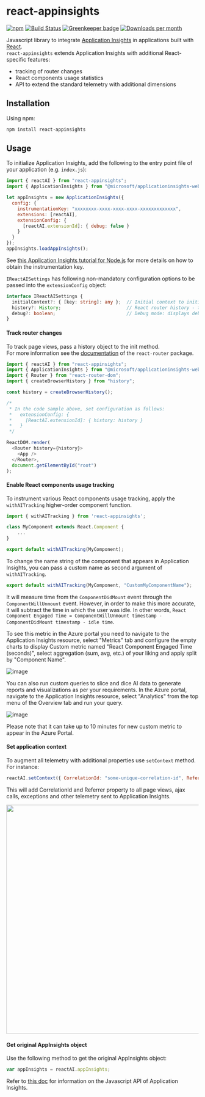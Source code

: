 # react-appinsights

[![npm](https://img.shields.io/npm/v/react-appinsights.svg)](https://www.npmjs.com/package/react-appinsights) [![Build Status](https://dev.azure.com/azure-public/react-appinsights/_apis/build/status/Azure.react-appinsights)](https://dev.azure.com/azure-public/react-appinsights/_build/latest?definitionId=16) [![Greenkeeper badge](https://badges.greenkeeper.io/Azure/react-appinsights.svg)](https://greenkeeper.io/) [![Downloads per month](https://img.shields.io/npm/dm/react-appinsights.svg)](https://www.npmjs.com/package/react-appinsights) 

Javascript library to integrate [Application Insights][appinsights-js] in applications built with [React][react].  
`react-appinsights` extends Application Insights with additional React-specific features:

- tracking of router changes
- React components usage statistics
- API to extend the standard telemetry with additional dimensions

## Installation

Using npm:

```bash
npm install react-appinsights
```

## Usage

To initialize Application Insights, add the following to the entry point
file of your application (e.g. `index.js`):

```javascript
import { reactAI } from "react-appinsights";
import { ApplicationInsights } from "@microsoft/applicationinsights-web";

let appInsights = new ApplicationInsights({
  config: {
    instrumentationKey: "xxxxxxxx-xxxx-xxxx-xxxx-xxxxxxxxxxxxx",
    extensions: [reactAI],
    extensionConfig: {
      [reactAI.extensionId]: { debug: false }
    }
  }
});
appInsights.loadAppInsights();
```

See [this Application Insights tutorial for Node.js][appinsights-nodejs]
for more details on how to obtain the instrumentation key.

`IReactAISettings` has following non-mandatory configuration options to be passed into the `extensionConfig` object:

```typescript
interface IReactAISettings {
  initialContext?: { [key: string]: any };  // Initial context to initialize with
  history?: History;                        // React router history - to enable page view tracking
  debug?: boolean;                          // Debug mode: displays debug messages from ReactAI in console
}
```

#### Track router changes

To track page views, pass a history object to the init method.  
For more information see the [documentation][react-router] of the `react-router` package.

```javascript
import { reactAI } from "react-appinsights";
import { ApplicationInsights } from "@microsoft/applicationinsights-web";
import { Router } from "react-router-dom";
import { createBrowserHistory } from "history";

const history = createBrowserHistory();

/*
 * In the code sample above, set configuration as follows:
 *   extensionConfig: {
 *     [ReactAI.extensionId]: { history: history }
 *   }
 */

ReactDOM.render(
  <Router history={history}>
    <App />
  </Router>,
  document.getElementById("root")
);
```

#### Enable React components usage tracking

To instrument various React components usage tracking, apply the `withAITracking` higher-order
component function.

```javascript
import { withAITracking } from 'react-appinsights';

class MyComponent extends React.Component {
    ...
}

export default withAITracking(MyComponent);
```

To change the name string of the component that appears in Application Insights,
you can pass a custom name as second argument of `withAITracking`.

```javascript
export default withAITracking(MyComponent, "CustomMyComponentName");
```

It will measure time from the `ComponentDidMount` event through the `ComponentWillUnmount` event.
However, in order to make this more accurate, it will subtract the time in which the user was idle.
In other words, `React Component Engaged Time = ComponentWillUnmount timestamp - ComponentDidMount timestamp - idle time`.

To see this metric in the Azure portal you need to navigate to the Application Insights resource, select "Metrics" tab and configure the empty charts to display Custom metric named "React Component Engaged Time (seconds)", select aggregation (sum, avg, etc.) of your liking and apply split by "Component Name".

![image](https://user-images.githubusercontent.com/1005174/51357010-c168ac80-1a71-11e9-8df9-348febd2d6dd.png)

You can also run custom queries to slice and dice AI data to generate reports and visualizations as per your requirements. In the Azure portal, navigate to the Application Insights resource, select "Analytics" from the top menu of the Overview tab and run your query.

![image](https://user-images.githubusercontent.com/1005174/51356821-e872ae80-1a70-11e9-9e12-e56a1edcde68.png)

Please note that it can take up to 10 minutes for new custom metric to appear in the Azure Portal.

#### Set application context

To augment all telemetry with additional properties use `setContext` method. For instance:

```javascript
reactAI.setContext({ CorrelationId: "some-unique-correlation-id", Referrer: document.referrer });
```

This will add CorrelationId and Referrer property to all page views, ajax calls, exceptions and other telemetry sent to Application Insights.

<img width="600" src="https://cloud.githubusercontent.com/assets/3801171/18721651/43c4861e-7fe6-11e6-8541-3614111acc8f.png"/>

#### Get original AppInsights object

Use the following method to get the original AppInsights object:

```javascript
var appInsights = reactAI.appInsights;
```

Refer to [this doc][appinsights-js-api] for information on the Javascript API of Application Insights.


[react]: https://reactjs.org/
[appinsights-js]: https://docs.microsoft.com/en-us/azure/application-insights/app-insights-javascript
[appinsights-nodejs]: https://azure.microsoft.com/en-us/documentation/articles/app-insights-nodejs/
[appinsights-js-api]: https://github.com/Microsoft/ApplicationInsights-JS/blob/master/API-reference.md
[react-router]: https://github.com/ReactTraining/react-router/blob/master/FAQ.md#how-do-i-access-the-history-object-outside-of-components

